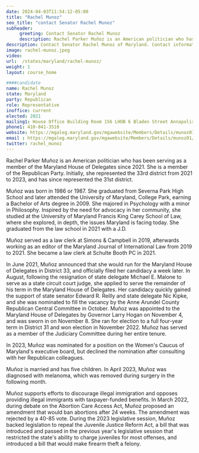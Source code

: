 ```yaml
---
date: 2024-04-03T11:54:12-05:00
title: "Rachel Munoz"
seo_title: "contact Senator Rachel Munoz"
subheader:
     greeting: Contact Senator Rachel Munoz
     description: Rachel Parker Muñoz is an American politician who has been serving as a member of the Maryland House of Delegates since 2021. She is a member of the Republican Party. She currently serves the 31st district.
description: Contact Senator Rachel Munoz of Maryland. Contact information for Rachel Munoz includes email address, phone number, and mailing address.
image: rachel-munoz.jpeg
video:
url:  /states/maryland/rachel-munoz/
weight: 1
layout: course_home

####candidate
name: Rachel Munoz
state: Maryland
party: Republican
role: Representative
inoffice: current
elected: 2021
mailing1: House Office Building Room 156 LHOB 6 Bladen Street Annapolis, MD 21401
phone1: 410-841-3510
website: https://mgaleg.maryland.gov/mgawebsite/Members/Details/munoz01/
email : https://mgaleg.maryland.gov/mgawebsite/Members/Details/munoz01/
twitter: rachel_munoz
---
```


Rachel Parker Muñoz is an American politician who has been serving as a member of the Maryland House of Delegates since 2021. She is a member of the Republican Party. Initially, she represented the 33rd district from 2021 to 2023, and has since represented the 31st district.

Muñoz was born in 1986 or 1987. She graduated from Severna Park High School and later attended the University of Maryland, College Park, earning a Bachelor of Arts degree in 2009. She majored in Psychology with a minor in Philosophy. Inspired by the need for advocacy in her community, she studied at the University of Maryland Francis King Carey School of Law, where she explored, in depth, the issues Maryland is facing today. She graduated from the law school in 2021 with a J.D.

Muñoz served as a law clerk at Simons & Campbell in 2019, afterwards working as an editor of the Maryland Journal of International Law from 2019 to 2021. She became a law clerk at Schulte Booth PC in 2021.

In June 2021, Muñoz announced that she would run for the Maryland House of Delegates in District 33, and officially filed her candidacy a week later. In August, following the resignation of state delegate Michael E. Malone to serve as a state circuit court judge, she applied to serve the remainder of his term in the Maryland House of Delegates. Her candidacy quickly gained the support of state senator Edward R. Reilly and state delegate Nic Kipke, and she was nominated to fill the vacancy by the Anne Arundel County Republican Central Committee in October. Muñoz was appointed to the Maryland House of Delegates by Governor Larry Hogan on November 4, and was sworn in on November 8. She ran for election to a full four-year term in District 31 and won election in November 2022. Muñoz has served as a member of the Judiciary Committee during her entire tenure.

In 2023, Muñoz was nominated for a position on the Women's Caucus of Maryland's executive board, but declined the nomination after consulting with her Republican colleagues.

Muñoz is married and has five children. In April 2023, Muñoz was diagnosed with melanoma, which was removed during surgery in the following month.

Muñoz supports efforts to discourage illegal immigration and opposes providing illegal immigrants with taxpayer-funded benefits. In March 2022, during debate on the Abortion Care Access Act, Muñoz proposed an amendment that would ban abortions after 24 weeks. The amendment was rejected by a 40-85 vote. During the 2023 legislative session, Muñoz backed legislation to repeal the Juvenile Justice Reform Act, a bill that was introduced and passed in the previous year's legislative session that restricted the state's ability to charge juveniles for most offenses, and introduced a bill that would make firearm theft a felony.
